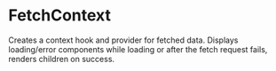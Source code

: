 # FetchContext

Creates a context hook and provider for fetched data. Displays loading/error components while loading or after the fetch request fails, renders children on success.
